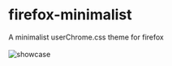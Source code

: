 # firefox-minimalist
A minimalist userChrome.css theme for firefox
<br>
<br><img src="https://i.imgur.com/ye55O7G.png" alt="showcase">

